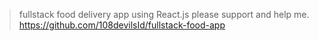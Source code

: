 > fullstack food delivery app using React.js
> please support and help me.
> https://github.com/108devilsId/fullstack-food-app
